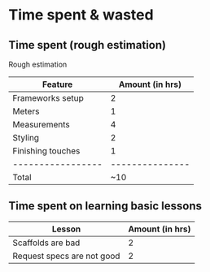 # Time spent & wasted

## Time spent (rough estimation)
Rough estimation

| Feature           | Amount (in hrs) |
| ----------------- | --------------- |
| Frameworks setup  | 2               |
| Meters            | 1               |
| Measurements      | 4               |
| Styling           | 2               |
| Finishing touches | 1               |
| ----------------- | --------------- |
| Total             | ~10             |


## Time spent on learning basic lessons

| Lesson                     | Amount (in hrs) |
| -------------------------- | --------------- |
| Scaffolds are bad          | 2               |
| Request specs are not good | 2               |
